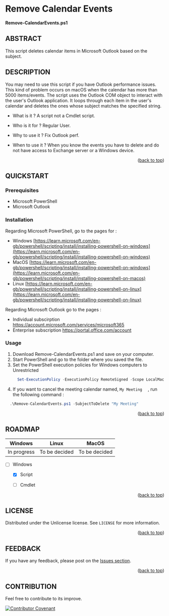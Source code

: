 <!-- Back to top link -->
<a name="readme-top"></a>

<!-- NAME -->
# Remove Calendar Events
**Remove-CalendarEvents.ps1** 

<!-- ABSTRACT -->
## ABSTRACT 
This script deletes calendar items in Microsoft Outlook based on the subject.

<!-- ABOUT THE PROJECT -->
## DESCRIPTION
You may need to use this script if you have Outlook performance issues. This kind of problem occurs on macOS when the calendar has more than 5000 items/events.
The script uses the Outlook COM object to interact with the user's Outlook application. It loops through each item in the user's calendar and deletes the ones whose subject matches the specified string.

* What is it ?  A script not a Cmdlet script.
    
* Who is it for ? Regular User.
    
 * Why to use it ? Fix Outlook perf.
    
 * When to use it ? When you know the events you have to delete and do not have access to Exchange server or a Windows device.
    
 <p align="right">(<a href="#readme-top">back to top</a>)</p>
 
<!-- Getting Started -->
## QUICKSTART

### Prerequisites
- Microsoft PowerShell
- Microsoft Outlook

### Installation

Regarding Microsoft PowerShell, go to the pages for :
- Windows 
[https://learn.microsoft.com/en-gb/powershell/scripting/install/installing-powershell-on-windows](https://learn.microsoft.com/en-gb/powershell/scripting/install/installing-powershell-on-windows)
- MacOS
[https://learn.microsoft.com/en-gb/powershell/scripting/install/installing-powershell-on-windows](https://learn.microsoft.com/en-gb/powershell/scripting/install/installing-powershell-on-macos)
- Linux 
[https://learn.microsoft.com/en-gb/powershell/scripting/install/installing-powershell-on-linux](https://learn.microsoft.com/en-gb/powershell/scripting/install/installing-powershell-on-linux)

Regarding Microsoft Outlook go to the pages :
- Individual subscirption
  https://account.microsoft.com/services/microsoft365
- Enterprise subscription
  https://portal.office.com/account

### Usage 
1. Download Remove-CalendarEvents.ps1 and save on your computer.
2. Start PowerShell and go to the folder where you saved the file.
3. Set the PowerShell execution policies for Windows computers to Unrestricted
   ```powershell
     Set-ExecutionPolicy -ExecutionPolicy RemoteSigned -Scope LocalMachine
   ```
5. If you want to cancel the meeting calendar named,   ``` My Meeting   ``` , run the following command :

  ```powershell
    .\Remove-CalendarEvents.ps1 -SubjectToDelete "My Meeting"
  ```


 <p align="right">(<a href="#readme-top">back to top</a>)</p>

<!-- ROADMAP -->
## ROADMAP

| Windows | Linux | MacOS|
| :----: | :---: | :--: |
| In progress | To be decided | To be decided |

- [ ] Windows
    - [x] Script
    - [ ] Cmdlet
   

<p align="right">(<a href="#readme-top">back to top</a>)</p>


<!-- LICENSE -->
## LICENSE

Distributed under the  Unlicense license. See `LICENSE` for more information.

<p align="right">(<a href="#readme-top">back to top</a>)</p>

<!-- FEEDBACK -->
## FEEDBACK

If you have any feedback, please post on the [Issues section](https://github.com/egiberne/Remove-Calendar-Events/issues).

<p align="right">(<a href="#readme-top">back to top</a>)</p>

<!-- CONTRIBUTOR -->
## CONTRIBUTION
Feel free to contribute to its improve.


[![Contributor Covenant](https://img.shields.io/badge/Contributor%20Covenant-2.1-4baaaa.svg)](code_of_conduct.md)
